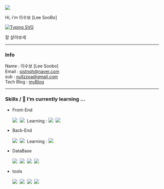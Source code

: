 
<img src="https://capsule-render.vercel.app/api?type=waving&color=D3D3D3&height=180&section=header&text=💻🔥🤘&fontSize=40" />

Hi, i'm 이수보 [Lee SooBo]<br />

[![Typing SVG](https://readme-typing-svg.demolab.com?font=Fira+Code&pause=300&color=7DF729&random=false&width=435&lines=Welcome&nbsp;&nbsp;Github)](https://git.io/typing-svg)

잘 살아보세
<hr />

### Info
Name      : 이수보 [Lee Soobo]<br />
Email     : sjstnqh@naver.com<br />
sub       : nullzzoa@gmail.com<br />
Tech Blog : <a href="https://velog.io/@sjsrkdgks">myBlog</a>
<br />

<hr />

### Skills / 🌱 I’m currently learning ...
- Front-End<br /><br />
<img src="https://img.shields.io/badge/JavaScript-20232a.svg?style=for-the-badge&logo=JavaScript&logoColor=F7DF1E" />&nbsp;
<img src="https://img.shields.io/badge/JQuery-20232a.svg?style=for-the-badge&logo=JQuery&logoColor=0769AD" />&nbsp;
Learning : 
<img src="https://img.shields.io/badge/Vue-20232a.svg?style=for-the-badge&logo=Vue.js&logoColor=4FC08D" />&nbsp;
<img src="https://img.shields.io/badge/React-20232a.svg?style=for-the-badge&logo=react&logoColor=61DAFB" />&nbsp;

- Back-End<br /><br />
<img src="https://img.shields.io/badge/Java-20232a.svg?style=for-the-badge&logo=Java&logoColor=F7DF1E" />&nbsp;
<img src="https://img.shields.io/badge/Spring-20232a.svg?style=for-the-badge&logo=Spring&logoColor=6DB33F" />&nbsp;
Learning : 
<img src="https://img.shields.io/badge/Node-20232a.svg?style=for-the-badge&logo=Node.js&logoColor=6DB33F" />&nbsp;

- DataBase<br />   
<img src="https://img.shields.io/badge/Oracle-20232a.svg?style=for-the-badge&logo=Oracle&logoColor=F80000" />&nbsp;
<img src="https://img.shields.io/badge/PostgreSQL-20232a.svg?style=for-the-badge&logo=PostgreSQL&logoColor=4169E1" />&nbsp;
<img src="https://img.shields.io/badge/MySQL-20232a.svg?style=for-the-badge&logo=MySQL&logoColor=4479A1" />&nbsp;
<img src="https://img.shields.io/badge/SQL-20232a.svg?style=for-the-badge&logo=SQL&logoColor=F7DF1E" />&nbsp;
 
 - tools<br />   
<img src="https://img.shields.io/badge/vscode-20232a.svg?style=for-the-badge&logo=visualstudiocode&logoColor=007ACC" />&nbsp;
<img src="https://img.shields.io/badge/eclipse-20232a.svg?style=for-the-badge&logo=eclipseide&logoColor=#007ACC" />&nbsp;
<img src="https://img.shields.io/badge/dbeaver-20232a.svg?style=for-the-badge&logo=dbeaver&logoColor=F3F5F5" />&nbsp;
<img src="https://img.shields.io/badge/Notion-20232a.svg?style=for-the-badge&logo=Notion&logoColor=F3F5F5" />&nbsp;

<!--
**soobolee/soobolee** is a ✨ _special_ ✨ repository because its `README.md` (this file) appears on your GitHub profile.

Here are some ideas to get you started:

- 🔭 I’m currently working on ...
- 👯 I’m looking to collaborate on ...
- 🤔 I’m looking for help with ...
- 💬 Ask me about ...
- 📫 How to reach me: ...
- 😄 Pronouns: ...
- ⚡ Fun fact: ...
-->
